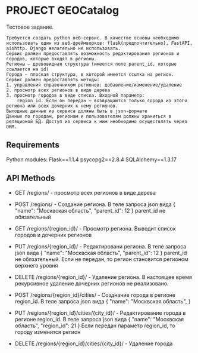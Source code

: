 # PROJECT GEOCatalog

Тестовое задание.
	
	Требуется создать python веб-сервис. В качестве основы необходимо использовать один из веб-фреймворков: flask(предпочтительно), FastAPI, aiohttp. Django желательно не использовать.
	Сервис должен предоставлять возможность редактирования регионов и городов, которые входят в регионы.
	Регионы – древовидная структура (имеется поле parent_id, которые ссылается на id)
	Города – плоская структура, в которой имеется ссылка на регион.
	Сервис должен предоставлять методы:
	1. управления справочником регионов: добавление/изменение/удаление
	2. просмотр всех регионов в виде дерева
	3. просмотр городов в виде списка. Входной параметр:
		region_id. Если он передан – возвращаются только города из этого региона или всех дочерних к нему регионов.
	Выходные данные из сервиса должны быть в json-формате
	Данные по городам, регионам и пользователям должны храниться в реляционой БД. Доступ из сервиса к ним необходимо осуществлять через ORM.

## Requirements

Python modules:
Flask==1.1.4
psycopg2==2.8.4
SQLAlchemy==1.3.17

## API Methods

- GET /regions/ - просмотр всех регионов в виде дерева
- POST /regions/ - Создание региона. В теле запроса json вида
	{
		"name": "Москвская область",
		"parent_id": 12
	}
parent_id не обязательный

- GET /regions/{region_id}/ - Просмотр региона. Выводит список городов и дочерних регионов
- PUT /regions/{region_id}/ - Редактировани региона. В теле запроса json вида
	{
		"name": "Москвская область",
		"parent_id": 12
	}
parent_id не обязательный. Если не передан, то регион становится регионом верхнего уровня

- DELETE /regions/{region_id}/ - Удаление региона. В настоящее время рекурсивное удаление дочерних регионов не реализовано.
- POST /regions/{region_id}/cities/ - Созднание города в регионе region_id. В теле запроса json вида
	{
		"name": "Москвская область",
	}
- PUT /regions/{region_id}/cities/{city_id}/ - Редактирование города в регионе region_id. В теле запроса json вида
	{
		"name": "Москвская область",
		"region_id": 21
	}
Если передан параметр region_id, то городу изменится регион

- DELETE /regions/{region_id}/cities/{city_id}/ - Удаление города
